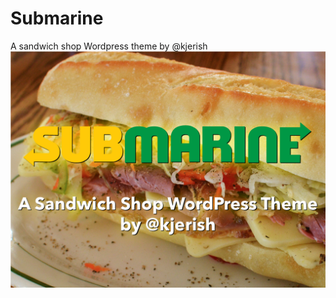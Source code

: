 # Submarine
A sandwich shop Wordpress theme by @kjerish
![Submarine:A sandwich shop Wordpress theme by @kjerish](screenshot.png?raw=true "Submarine: A sandwich shop Wordpress theme by @kjerish")
